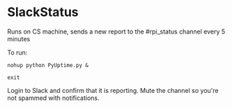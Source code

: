 # SlackStatus

Runs on CS machine, sends a new report to the #rpi_status channel every 5 minutes

To run:

``` nohup python PyUptime.py & ```

``` exit ```

Login to Slack and confirm that it is reporting. Mute the channel so you're not spammed with notifications. 

